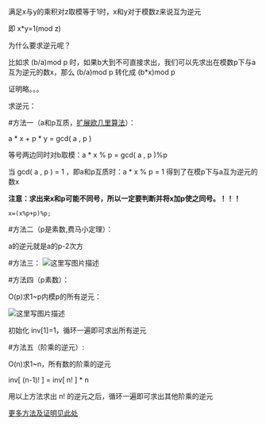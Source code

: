 满足x与y的乘积对z取模等于1时，x和y对于模数z来说互为逆元

即 x*y=1(mod z)

为什么要求逆元呢？

比如求 (b/a)mod p 时，如果b大到不可直接求出，我们可以先求出在模数p下与a互为逆元的数x，那么 (b/a)mod p 转化成 (b*x)mod p

证明略。。。

求逆元：

#方法一（a和p互质，[扩展欧几里算法](https://github.com/poluner/blog/blob/master/acm/number-theory/%E6%89%A9%E5%B1%95%E6%AC%A7%E5%87%A0%E9%87%8C%E5%BE%97%E7%AE%97%E6%B3%95.md)）：

a * x + p * y = gcd( a , p )

等号两边同时对b取模：a * x % p = gcd( a , p )%p

当 gcd( a , p ) = 1 ，即a和p互质时：a * x % p = 1
得到了在模p下与a互为逆元的数x

**注意：求出来x和p可能不同号，所以一定要判断并将x加p使之同号。！！！**

```
x=(x%p+p)%p;
```
#方法二（p是素数,费马小定理）：

a的逆元就是a的p-2次方


#方法三：
![这里写图片描述](http://img.blog.csdn.net/20160524211642065)

#方法四（p素数）：

O(p)求1~p内模p的所有逆元：

![这里写图片描述](http://img.blog.csdn.net/20160524212401982)

初始化 inv[1]=1，循环一遍即可求出所有逆元

#方法五（阶乘的逆元）:

O(n)求1~n，所有数的阶乘的逆元

inv[ (n-1)! ] = inv[ n! ] * n

用以上方法求出 n! 的逆元之后，循环一遍即可求出其他阶乘的逆元

[更多方法及证明见此处](http://blog.csdn.net/acdreamers/article/details/8220787)
